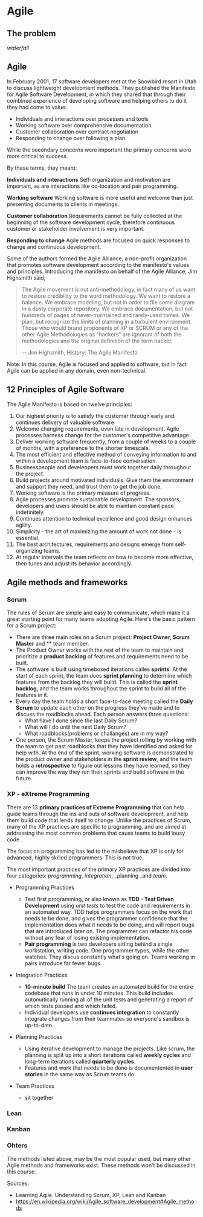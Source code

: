 # Agile

## The problem

_waterfall_

## Agile

In February 2001, 17 software developers met at the Snowbird resort in Utah to discuss lightweight development methods. They published the Manifesto for Agile Software Development, in which they shared that through their combined experience of developing software and helping others to do it they had come to value:

* Individuals and interactions over processes and tools
* Working software over comprehensive documentation
* Customer collaboration over contract negotiation
* Responding to change over following a plan

While the secondary concerns were important the primary concerns were more critical to success.

By these terms, they meant:

**Individuals and interactions**
Self-organization and motivation are important, as are interactions like co-location and pair programming.

**Working software**
Working software is more useful and welcome than just presenting documents to clients in meetings.

**Customer collaboration**
Requirements cannot be fully collected at the beginning of the software development cycle, therefore continuous customer or stakeholder involvement is very important.

**Responding to change**
Agile methods are focused on quick responses to change and continuous development.

Some of the authors formed the Agile Alliance, a non-profit organization that promotes software development according to the manifesto's values and principles. Introducing the manifesto on behalf of the Agile Alliance, Jim Highsmith said,

> The Agile movement is not anti-methodology, in fact many of us want to restore credibility to the word methodology. We want to restore a balance. We embrace modeling, but not in order to file some diagram in a dusty corporate repository. We embrace documentation, but not hundreds of pages of never-maintained and rarely-used tomes. We plan, but recognize the limits of planning in a turbulent environment. Those who would brand proponents of XP or SCRUM or any of the other Agile Methodologies as "hackers" are ignorant of both the methodologies and the original definition of the term hacker.
> 
> — Jim Highsmith, History: The Agile Manifesto

Note: In this course, Agile is focused and applied to software, but in fact Agile can be applied in any domain, even non-technical.

## 12 Principles of Agile Software

The Agile Manifesto is based on twelve principles:

1. Our highest priority is to satisfy the customer through early and continues delivery of valuable software
1. Welcome changing requirements, even late in development. Agile processes harness change for the customer's competitive advantage.
1. Deliver working software frequently, from a couple of weeks to a couple of months, with a preference to the shorter timescale.
1. The most efficient and effective method of conveying information to and within a development team is face-to-face conversation.
1. Businesspeople and develeopers must work together daily throughout the project.
1. Build projects around motivated individuals. Give them the environment and support they need, and trust them to get the job done.
1. Working software is the primary measure of progress.
1. Agile processes promote sustainable development. The sponsors, developers and users should be able to maintain constant pace indefinitely.
1. Continues attention to technical excellence and good design  enhances agility.
1. Simplicity - the art of maximizing the amount of work not done  - is essential.
1. The best architectures, requirements and designs emerge from self-organizing teams.
1. At regular intervals the team reflects on how to become more effective, then tunes and adjust its behavior accordingly.

## Agile methods and frameworks

### Scrum

The rules of Scrum are simple and easy to communicate, which make it a great starting point for many teams adopting Agile. Here's the basic pattern for a Scrum project:

* There are three main roles on a Scrum project: **Project Owner, Scrum Master** and ** team member.
* The Product Owner works with the rest of the team to maintain and prioritize a **product backlog** of features and requirements need to be built.
* The software is built using timeboxed iterations calles **sprints**. At the start of each sprint, the team does **sprint planning** to determine which features from the backlog they will build. This is called the **sprint backlog**, and the team works throughout the sprint to build all of the features in it.
*  Every day the team holds a short face-to-face meeting called the **Daily Scrum** to update each other on the progress they've made and to discuss the roadblocks ahead. Each person answers three questions:
    * What have I done since the last Daily Scrum?
    * What will I do until the next Daily Scrum?
    * What roadblocks(problems or challanges) are in my way? 
* One person, the Scrum Master, keeps the project rolling by working with the team to get past roadblocks that they have identified and asked for help with. At the end of the sprint, working software is demonstrated to the product owner and stakeholders in the **sprint review**, and the team holds a **retrospective** to figure out lessons they have learned, so they can improve the way they run their sprints and build software in the future.

### XP - eXtreme Programming

There are 13 **primary practices of Extreme Programming** that can help guide teams through the ins and outs of software development, and help them build code that lends itself to change. Unlike the practices of Scrum, many of the XP practices are specific to programming, and are aimed at addressing the most common problems that cause teams to build lousy code.

The focus on programming has led to the misbelieve that XP is only for advanced, highly skilled programmers. This is not true.

The most important practices of the primary XP practices are divided into four categories: _programming_, _integration_, _planning _and _team_.

* Programming Practices
    * Test first programming, or also known as **TDD - Test Driven Development** using *unit tests* to test the code and requirements in an automated way. TDD helps programmers focus on the work that needs te be done, and gives the programmer confidence that the implementation does what it needs to be doing, and will report bugs that are introduced later on. The programmer can refactor his code without any fear of losing existing implementation.
    * **Pair programming** is two developers sitting behind a single workstation, writing code. One programmer types, while the other watches. They discus constantly what's going on. Teams working in pairs introduce far fewer bugs.
* Integration Practices
    * **10-minute build** The team creates an automated build for the entire codebase that runs in under 10 minutes. This build includes automatically running all of the unit tests and generating a report of which tests passed and which failed.
    * Individual developers use **continues integration** to constantly integrate changes from their teammates so everyone's sandbox is up-to-date.
    
* Planning Practices
    * Using iterative development to manage the projects. Like scrum, the planning is split up into a short iterations called **weekly cycles** and long-term iterations called **quarterly cycles**.
    * Features and work that needs to be done is documentented in **user stories** in the same way as Scrum teams do.
* Team Practices
    * sit together

### Lean

### Kanban

### Ohters

The methods listed above, may be the most popular used, but many other Agile methods and frameworks exist. These methods won't be discussed in this course.



Sources: 
* Learning Agile. Understanding Scrum, XP, Lean and Kanban
* https://en.wikipedia.org/wiki/Agile_software_development#Agile_methods
